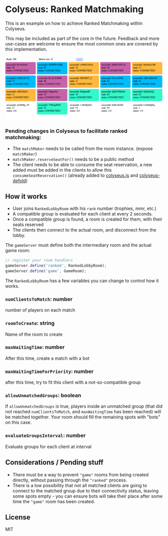 # Colyseus: Ranked Matchmaking

This is an example on how to achieve Ranked Matchmaking within Colyseus.

This may be included as part of the core in the future. Feedback and more
use-cases are welcome to ensure the most common ones are covered by this
implementation.

<img src="screenshot.png?raw=1" />

### Pending changes in Colyseus to facilitate ranked matchmaking:

- The `matchMaker` needs to be called from the room instance. (expose `matchMaker`)
- `matchMaker.reserveSeatFor()` needs to be a public method
- The client needs to be able to consume the seat reservation, a new added must be added in the clients to allow this `consumeSeatReservation()` (already added to [colyseus.js](https://github.com/colyseus/colyseus.js/) and [colyseus-defold](https://github.com/colyseus/colyseus-defold/))

## How it works

- User joins `RankedLobbyRoom` with his `rank` number (trophies, mmr, etc.)
- A compatible group is evaluated for each client at every 2 seconds.
- Once a compatible group is found, a room is created for them, with their seats reserved
- The clients then connect to the actual room, and disconnect from the lobby.

The `gameServer` must define both the intermediary room and the actual game
room:

```typescript
// register your room handlers
gameServer.define('ranked', RankedLobbyRoom);
gameServer.define('game', GameRoom);
```

The `RankedLobbyRoom` has a few variables you can change to control how it works.

### `numClientsToMatch`: number

number of players on each match

### `roomToCreate`: string

Name of the room to create

### `maxWaitingTime`: number

After this time, create a match with a bot

### `maxWaitingTimeForPriority`: number

after this time, try to fit this client with a not-so-compatible group

### `allowUnmatchedGroups`: boolean

If `allowUnmatchedGroups` is true, players inside an unmatched group (that did not reached `numClientsToMatch`, and `maxWaitingTime` has been reached) will be matched together. Your room should fill the remaining spots with "bots" on this case.

### `evaluateGroupsInterval`: number

Evaluate groups for each client at interval

## Considerations / Pending stuff

- There must be a way to prevent `"game"` rooms from being created directly,
  without passing through the `"ranked"` process.
- There is a low possibility that not all matched clients are going to connect
  to the matched group due to their connectivity status, leaving some spots
  empty - you can ensure bots will take their place after some time the `"game"`
  room has been created.

## License

MIT
